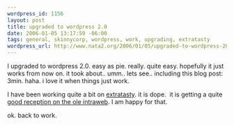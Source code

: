 ```yaml
--- 
wordpress_id: 1156
layout: post
title: upgraded to wordpress 2.0
date: 2006-01-05 13:17:59 -06:00
tags: general, skinnycorp, wordpress, work, upgrading, extratasty
wordpress_url: http://www.nata2.org/2006/01/05/upgraded-to-wordpress-20/
---
```

I upgraded to wordpress 2.0. easy as pie. really. quite easy. hopefully it just works from now on. it took about.. umm.. lets see.. including this blog post: 3min. haha. i love it when things just work.

I have been working quite a bit on <a href="http://www.extratasty.com">extratasty</a>. it is dope.  it is getting a quite <a href="http://del.icio.us/url/0e457218e9069733b6ad7497a6ea9ade">good reception on the ole intraweb</a>. I am happy for that.

ok. back to work.
